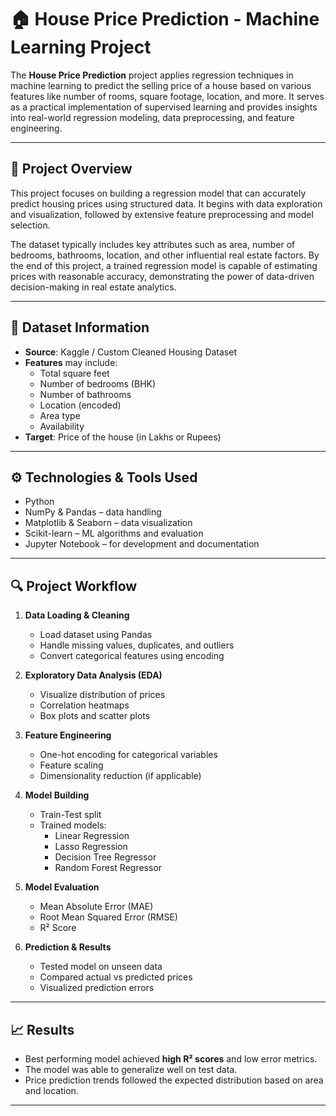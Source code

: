 # 🏠 House Price Prediction - Machine Learning Project

The **House Price Prediction** project applies regression techniques in machine learning to predict the selling price of a house based on various features like number of rooms, square footage, location, and more. It serves as a practical implementation of supervised learning and provides insights into real-world regression modeling, data preprocessing, and feature engineering.

---

## 📖 Project Overview

This project focuses on building a regression model that can accurately predict housing prices using structured data. It begins with data exploration and visualization, followed by extensive feature preprocessing and model selection.

The dataset typically includes key attributes such as area, number of bedrooms, bathrooms, location, and other influential real estate factors. By the end of this project, a trained regression model is capable of estimating prices with reasonable accuracy, demonstrating the power of data-driven decision-making in real estate analytics.

---

## 🏡 Dataset Information

- **Source**: Kaggle / Custom Cleaned Housing Dataset
- **Features** may include:
  - Total square feet
  - Number of bedrooms (BHK)
  - Number of bathrooms
  - Location (encoded)
  - Area type
  - Availability
- **Target**: Price of the house (in Lakhs or Rupees)

---

## ⚙️ Technologies & Tools Used

- Python
- NumPy & Pandas – data handling
- Matplotlib & Seaborn – data visualization
- Scikit-learn – ML algorithms and evaluation
- Jupyter Notebook – for development and documentation

---

## 🔍 Project Workflow

1. **Data Loading & Cleaning**
   - Load dataset using Pandas
   - Handle missing values, duplicates, and outliers
   - Convert categorical features using encoding

2. **Exploratory Data Analysis (EDA)**
   - Visualize distribution of prices
   - Correlation heatmaps
   - Box plots and scatter plots

3. **Feature Engineering**
   - One-hot encoding for categorical variables
   - Feature scaling
   - Dimensionality reduction (if applicable)

4. **Model Building**
   - Train-Test split
   - Trained models:
     - Linear Regression
     - Lasso Regression
     - Decision Tree Regressor
     - Random Forest Regressor

5. **Model Evaluation**
   - Mean Absolute Error (MAE)
   - Root Mean Squared Error (RMSE)
   - R² Score

6. **Prediction & Results**
   - Tested model on unseen data
   - Compared actual vs predicted prices
   - Visualized prediction errors

---

## 📈 Results

- Best performing model achieved **high R² scores** and low error metrics.
- The model was able to generalize well on test data.
- Price prediction trends followed the expected distribution based on area and location.

---


